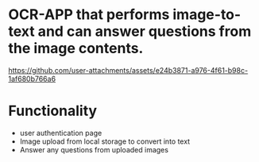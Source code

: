 # OCR-APP that performs image-to-text and can answer questions from the image contents. 

https://github.com/user-attachments/assets/e24b3871-a976-4f61-b98c-1af680b766a6


# Functionality

- user authentication page
- Image upload from local storage to convert into text
- Answer any questions from uploaded images
